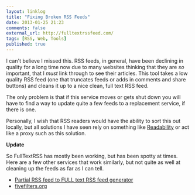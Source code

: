 ```yaml
---
layout: linklog
title: "Fixing Broken RSS Feeds"
date: 2013-01-25 21:23
comments: false
external_url: http://fulltextrssfeed.com/ 
tags: [RSS, Web, Tools]
published: true
---
```


I can't believe I missed this.  RSS feeds, in general, have been declining in quality for a long time now due to many websites thinking that they are *so* important, that I *must* link through to see their articles.  This tool takes a low quality RSS feed (one that truncates feeds or adds in comments and share buttons) and cleans it up to a nice clean, full text RSS feed.  

The only problem is that if this service moves or gets shut down you will have to find a way to update quite a few feeds to a replacement service, if there is one. 

Personally, I wish that RSS readers would have the ability to sort this out locally, but all solutions I have seen rely on something like [Readability](http://readability.com/developers/api) or act like a proxy such as this solution.

**Update**

So FullTextRSS has mostly been working, but has been spotty at times.  Here are a few other services that work similarly, but not quite as well at cleaning up the feeds as far as I can tell.

*   [Partial RSS feed to FULL text RSS feed generator](http://feedenlarger.com/)
*   [fivefilters.org](http://fivefilters.org/content-only/)